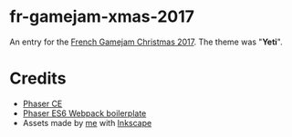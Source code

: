 # fr-gamejam-xmas-2017
An entry for the [French Gamejam Christmas 2017][fr-gamejam-xmas-2017-url]. The theme was "**Yeti**".

# Credits
- [Phaser CE][phaser-ce-url]
- [Phaser ES6 Webpack boilerplate][phaser-boilerplate-url]
- Assets made by [me][me-github-url] with [Inkscape][inkscape-website-url]

[fr-gamejam-xmas-2017-url]: https://itch.io/jam/french-game-jam-speciale-noel "French Game Jam Spéciale Noël"
[inkscape-website-url]: https://inkscape.org/ "Inkscape"
[me-github-url]: https://github.com/Mickawesomesque "Mickaël Mendel"
[phaser-boilerplate-url]: https://github.com/lean/phaser-es6-webpack "Phaser + ES6 + Webpack"
[phaser-ce-url]: https://github.com/photonstorm/phaser-ce "Phaser CE on Github"
